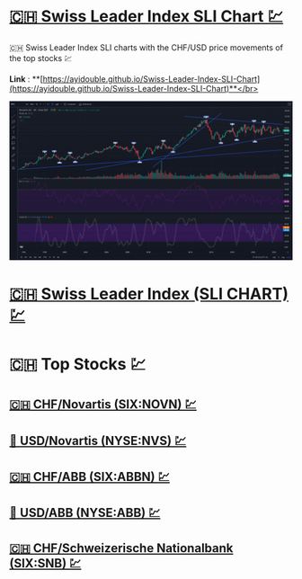 # [🇨🇭 Swiss Leader Index SLI Chart 💹](https://ayidouble.github.io/Swiss-Leader-Index-SLI-Chart)
🇨🇭 Swiss Leader Index SLI charts with the CHF/USD price movements of the top stocks 💹

**Link** : **[https://ayidouble.github.io/Swiss-Leader-Index-SLI-Chart](https://ayidouble.github.io/Swiss-Leader-Index-SLI-Chart)**</br>

![Swiss Leader Index SLI CHF Top Stocks NYSE USD Currency Market Chart Candlestick Price Movement Stoch RSI](Images/USD-NYSE-Novartis-Stock-Chart.png)

# [🇨🇭 Swiss Leader Index (SLI CHART) 💹](https://ayidouble.github.io/Swiss-Leader-Index-SLI-Chart/SWISSLEADERINDEXSLI)

# 🇨🇭 Top Stocks 💹

## [🇨🇭 CHF/Novartis (SIX:NOVN) 💹](https://ayidouble.github.io/Swiss-Leader-Index-SLI-Chart/CHFNovartis)

## [🗽 USD/Novartis (NYSE:NVS) 💹](https://ayidouble.github.io/Swiss-Leader-Index-SLI-Chart/USDNovartis)

## [🇨🇭 CHF/ABB (SIX:ABBN) 💹](https://ayidouble.github.io/Swiss-Leader-Index-SLI-Chart/CHFABB)

## [🗽 USD/ABB (NYSE:ABB) 💹](https://ayidouble.github.io/Swiss-Leader-Index-SLI-Chart/USDABB)

## [🇨🇭 CHF/Schweizerische Nationalbank (SIX:SNB) 💹](https://ayidouble.github.io/Swiss-Leader-Index-SLI-Chart/CHFSNB)
